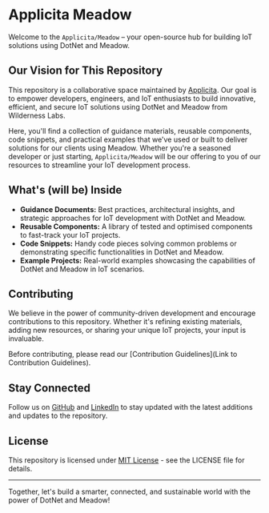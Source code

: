 # Applicita Meadow

Welcome to the `Applicita/Meadow` – your open-source hub for building IoT solutions using DotNet and Meadow.

## Our Vision for This Repository

This repository is a collaborative space maintained by [Applicita](https://www.applicita.com). Our goal is to empower developers, engineers, and IoT enthusiasts to build innovative, efficient, and secure IoT solutions using DotNet and Meadow from Wilderness Labs.

Here, you'll find a collection of guidance materials, reusable components, code snippets, and practical examples that we've used or built to deliver solutions for our clients using Meadow. Whether you're a seasoned developer or just starting, `Applicita/Meadow` will be our offering to you of our resources to streamline your IoT development process.

## What's (will be) Inside

- **Guidance Documents:** Best practices, architectural insights, and strategic approaches for IoT development with DotNet and Meadow.
- **Reusable Components:** A library of tested and optimised components to fast-track your IoT projects.
- **Code Snippets:** Handy code pieces solving common problems or demonstrating specific functionalities in DotNet and Meadow.
- **Example Projects:** Real-world examples showcasing the capabilities of DotNet and Meadow in IoT scenarios.

## Contributing

We believe in the power of community-driven development and encourage contributions to this repository. Whether it's refining existing materials, adding new resources, or sharing your unique IoT projects, your input is invaluable.

Before contributing, please read our [Contribution Guidelines](Link to Contribution Guidelines).

## Stay Connected

Follow us on [GitHub](https://github.com/Applicita) and [LinkedIn](https://www.linkedin.com/company/applicita-limited) to stay updated with the latest additions and updates to the repository.

## License

This repository is licensed under [MIT License](LICENSE) - see the LICENSE file for details.

---

Together, let's build a smarter, connected, and sustainable world with the power of DotNet and Meadow!

